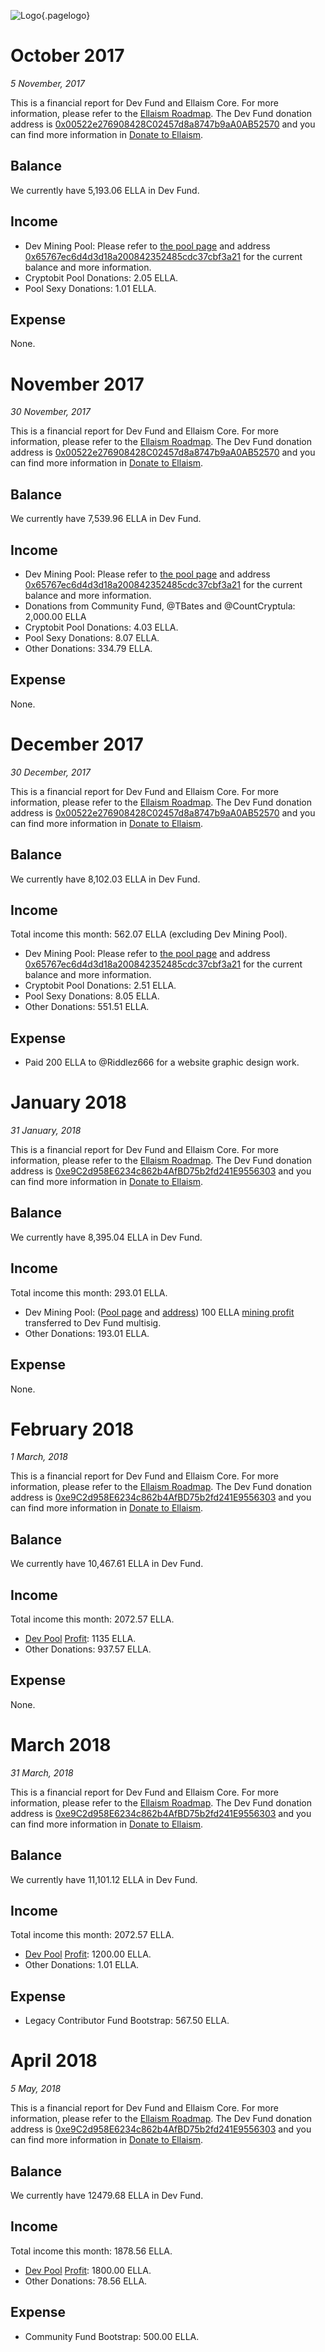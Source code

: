 ![Logo](/uploads/logo.png "Logo"){.pagelogo}
<!-- TITLE: Financial Reports -->
<!-- SUBTITLE: Ellaism - A stable network with no premine and no dev fees -->

# October 2017

*5 November, 2017*

This is a financial report for Dev Fund and Ellaism Core. For more information, please refer to the [Ellaism Roadmap](about/roadmap/). The Dev Fund donation address is [0x00522e276908428C02457d8a8747b9aA0AB52570](https://explorer.ellaism.org/addr/0x00522e276908428C02457d8a8747b9aA0AB52570) and you can find more information in [Donate to Ellaism](https://ellaism.org/donate/).

## Balance

We currently have 5,193.06 ELLA in Dev Fund.

## Income

* Dev Mining Pool: Please refer to [the pool page](mining/pools) and address [0x65767ec6d4d3d18a200842352485cdc37cbf3a21](https://explorer.ellaism.org/addr/0x65767ec6d4d3d18a200842352485cdc37cbf3a21) for the current balance and more information.
* Cryptobit Pool Donations: 2.05 ELLA.
* Pool Sexy Donations: 1.01 ELLA.

## Expense

None.


# November 2017

*30 November, 2017*

This is a financial report for Dev Fund and Ellaism Core. For more information, please refer to the [Ellaism Roadmap](about/roadmap). The Dev Fund donation address is [0x00522e276908428C02457d8a8747b9aA0AB52570](https://explorer.ellaism.org/addr/0x00522e276908428C02457d8a8747b9aA0AB52570) and you can find more information in [Donate to Ellaism](https://ellaism.org/donate/).

## Balance

We currently have 7,539.96 ELLA in Dev Fund.

## Income

* Dev Mining Pool: Please refer to [the pool page](mining/pools) and address [0x65767ec6d4d3d18a200842352485cdc37cbf3a21](https://explorer.ellaism.org/addr/0x65767ec6d4d3d18a200842352485cdc37cbf3a21) for the current balance and more information.
* Donations from Community Fund, @TBates and @CountCryptula: 2,000.00 ELLA
* Cryptobit Pool Donations: 4.03 ELLA.
* Pool Sexy Donations: 8.07 ELLA.
* Other Donations: 334.79 ELLA.

## Expense

None.


# December 2017

*30 December, 2017*

This is a financial report for Dev Fund and Ellaism Core. For more information, please refer to the [Ellaism Roadmap](about/roadmap/). The Dev Fund donation address is [0x00522e276908428C02457d8a8747b9aA0AB52570](https://explorer.ellaism.org/addr/0x00522e276908428C02457d8a8747b9aA0AB52570) and you can find more information in [Donate to Ellaism](https://ellaism.org/donate/).

## Balance

We currently have 8,102.03 ELLA in Dev Fund.

## Income

Total income this month: 562.07 ELLA (excluding Dev Mining Pool).

* Dev Mining Pool: Please refer to [the pool page](mining/pools) and address [0x65767ec6d4d3d18a200842352485cdc37cbf3a21](https://explorer.ellaism.org/addr/0x65767ec6d4d3d18a200842352485cdc37cbf3a21) for the current balance and more information.
* Cryptobit Pool Donations: 2.51 ELLA.
* Pool Sexy Donations: 8.05 ELLA.
* Other Donations: 551.51 ELLA.

## Expense

* Paid 200 ELLA to @Riddlez666 for a website graphic design work.


# January 2018

*31 January, 2018*

This is a financial report for Dev Fund and Ellaism Core. For more information, please refer to the [Ellaism Roadmap](about/roadmap). The Dev Fund donation address is [0xe9C2d958E6234c862b4AfBD75b2fd241E9556303](https://explorer.ellaism.org/addr/0xe9C2d958E6234c862b4AfBD75b2fd241E9556303) and you can find more information in [Donate to Ellaism](https://ellaism.org/donate/).

## Balance

We currently have 8,395.04 ELLA in Dev Fund.

## Income

Total income this month: 293.01 ELLA.

* Dev Mining Pool: ([Pool page](mining/pools) and [address](https://explorer.ellaism.org/addr/0x65767ec6d4d3d18a200842352485cdc37cbf3a21)) 100 ELLA [mining profit](https://explorer.ellaism.org/tx/0xb5be4286411fb6ff96444ac1747707992be6913b36156c6cf56f55e63bdc2fd3) transferred to Dev Fund multisig.
* Other Donations: 193.01 ELLA.

## Expense

None.


# February 2018

*1 March, 2018*

This is a financial report for Dev Fund and Ellaism Core. For more information, please refer to the [Ellaism Roadmap](about/roadmap). The Dev Fund donation address is [0xe9C2d958E6234c862b4AfBD75b2fd241E9556303](https://explorer.ellaism.org/addr/0xe9C2d958E6234c862b4AfBD75b2fd241E9556303) and you can find more information in [Donate to Ellaism](https://ellaism.org/donate/).

## Balance

We currently have 10,467.61 ELLA in Dev Fund.

## Income

Total income this month: 2072.57 ELLA.

* [Dev Pool](mining/pools) [Profit](https://explorer.ellaism.org/tx/0x0dea9e3dce5a0e7f2ab4c7da3f008d28ae2a364329110a08cd11b5d9f375eedf): 1135 ELLA.
* Other Donations: 937.57 ELLA.

## Expense

None.


# March 2018

*31 March, 2018*

This is a financial report for Dev Fund and Ellaism Core. For more information, please refer to the [Ellaism Roadmap](about/roadmap). The Dev Fund donation address is [0xe9C2d958E6234c862b4AfBD75b2fd241E9556303](https://explorer.ellaism.org/addr/0xe9C2d958E6234c862b4AfBD75b2fd241E9556303) and you can find more information in [Donate to Ellaism](https://ellaism.org/donate/).

## Balance

We currently have 11,101.12 ELLA in Dev Fund.

## Income

Total income this month: 2072.57 ELLA.

* [Dev Pool](mining/pools) [Profit](https://explorer.ellaism.org/tx/0xee1a9e12118ea537a4c8bff22326e913dda00e29eda982527911a033c5a5f4b7): 1200.00 ELLA.
* Other Donations: 1.01 ELLA.

## Expense

* Legacy Contributor Fund Bootstrap: 567.50 ELLA.


# April 2018

*5 May, 2018*

This is a financial report for Dev Fund and Ellaism Core. For more information, please refer to the [Ellaism Roadmap](about/roadmap). The Dev Fund donation address is [0xe9C2d958E6234c862b4AfBD75b2fd241E9556303](https://explorer.ellaism.org/addr/0xe9C2d958E6234c862b4AfBD75b2fd241E9556303) and you can find more information in [Donate to Ellaism](https://ellaism.org/donate/).

## Balance

We currently have 12479.68 ELLA in Dev Fund.

## Income

Total income this month: 1878.56 ELLA.

* [Dev Pool](mining/pools) [Profit](https://explorer.ellaism.org/tx/0x2ce4eabf44db97d91ff00c60f4d5f50e10e9e39c0702fd2cb6b07c9d3ea20b71): 1800.00 ELLA.
* Other Donations: 78.56 ELLA.

## Expense

* Community Fund Bootstrap: 500.00 ELLA.